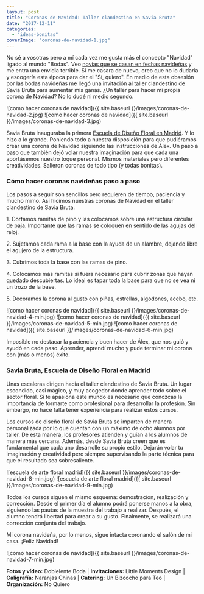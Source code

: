 ```yaml
---
layout: post
title: "Coronas de Navidad: Taller clandestino en Savia Bruta"
date: "2017-12-11"
categories: 
  - "ideas-bonitas"
coverImage: "coronas-de-navidad-1.jpg"
---
```


No sé a vosotras pero a mí cada vez me gusta más el concepto "Navidad" ligado al mundo "Bodas". Veo [novias que se casan en fechas navideñas](https://petitpleasures.com/novias-de-invierno-sarah-jonathan/) y me entra una envidia terrible. Si me casara de nuevo, creo que no lo dudaría y escogería esta época para dar el "Sí, quiero". En medio de esta obsesión por las bodas navideñas me llegó una invitación al taller clandestino de Savia Bruta para aumentar mis ganas. ¿Un taller para hacer mi propia corona de Navidad? No lo dudé ni medio segundo.

![como hacer coronas de navidad]({{ site.baseurl }}/images/coronas-de-navidad-2.jpg) ![como hacer coronas de navidad]({{ site.baseurl }}/images/coronas-de-navidad-3.jpg)

Savia Bruta inauguraba la primera [Escuela de Diseño Floral en Madrid](https://www.saviabruta.com/escuela/). Y lo hizo a lo grande. Poniendo todo a nuestra disposición para que pudiéramos crear una corona de Navidad siguiendo las instrucciones de Álex. Un paso a paso que también dejó volar nuestra imaginación para que cada una aportásemos nuestro toque personal. Mismos materiales pero diferentes creatividades. Salieron coronas de todo tipo (y todas bonitas).

### Cómo hacer coronas navideñas paso a paso

Los pasos a seguir son sencillos pero requieren de tiempo, paciencia y mucho mimo. Así hicimos nuestras coronas de Navidad en el taller clandestino de Savia Bruta:

1\. Cortamos ramitas de pino y las colocamos sobre una estructura circular de paja. Importante que las ramas se coloquen en sentido de las agujas del reloj.

2\. Sujetamos cada rama a la base con la ayuda de un alambre, dejando libre el agujero de la estructura.

3\. Cubrimos toda la base con las ramas de pino.

4\. Colocamos más ramitas si fuera necesario para cubrir zonas que hayan quedado descubiertas. Lo ideal es tapar toda la base para que no se vea ni un trozo de la base.

5\. Decoramos la corona al gusto con piñas, estrellas, algodones, acebo, etc.

![como hacer coronas de navidad]({{ site.baseurl }}/images/coronas-de-navidad-4-min.jpg) ![como hacer coronas de navidad]({{ site.baseurl }}/images/coronas-de-navidad-5-min.jpg) ![como hacer coronas de navidad]({{ site.baseurl }}/images/coronas-de-navidad-6-min.jpg)

Imposible no destacar la paciencia y buen hacer de Álex, que nos guió y ayudó en cada paso. Aprender, aprendí mucho y pude terminar mi corona con (más o menos) éxito.

### Savia Bruta, Escuela de Diseño Floral en Madrid

Unas escaleras dirigen hacia el taller clandestino de Savia Bruta. Un lugar escondido, casi mágico, y muy acogedor donde aprender todo sobre el sector floral. Si te apasiona este mundo es necesario que conozcas la importancia de formarte como profesional para desarrollar la profesión. Sin embargo, no hace falta tener experiencia para realizar estos cursos.

Los cursos de diseño floral de Savia Bruta se imparten de manera personalizada por lo que cuentan con un máximo de ocho alumnos por taller. De esta manera, los profesores atienden y guían a los alumnos de manera más cercana. Además, desde Savia Bruta creen que es fundamental que cada uno desarrolle su propio estilo. Dejarán volar tu imaginación y creatividad pero siempre supervisando la parte técnica para que el resultado sea sobresaliente.

![escuela de arte floral madrid]({{ site.baseurl }}/images/coronas-de-navidad-8-min.jpg) ![escuela de arte floral madrid]({{ site.baseurl }}/images/coronas-de-navidad-9-min.jpg)

Todos los cursos siguen el mismo esquema: demostración, realización y corrección. Desde el primer día el alumno podrá ponerse manos a la obra, siguiendo las pautas de la muestra del trabajo a realizar. Después, el alumno tendrá libertad para crear a su gusto. Finalmente, se realizará una corrección conjunta del trabajo.

Mi corona navideña, por lo menos, sigue intacta coronando el salón de mi casa. ¡Feliz Navidad!

![como hacer coronas de navidad]({{ site.baseurl }}/images/coronas-de-navidad-7-min.jpg)

**Fotos y vídeo:** Doblelente Boda | **Invitaciones:** Little Moments Design | **Caligrafía:** Naranjas Chinas | **Catering:** Un Bizcocho para Teo | **Organización:** No Quiero
